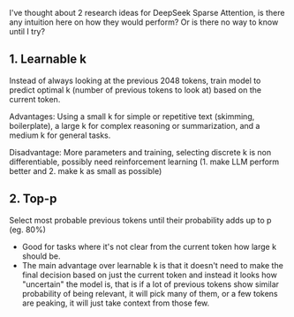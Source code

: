 I've thought about 2 research ideas for DeepSeek Sparse Attention, is there any intuition here on how they would perform? Or is there no way to know until I try?

## 1. Learnable k

Instead of always looking at the previous 2048 tokens, train model to predict optimal k (number of previous tokens to look at) based on the current token.

Advantages: Using a small k for simple or repetitive text (skimming, boilerplate), a large k for complex reasoning or summarization, and a medium k for general tasks.

Disadvantage: More parameters and training, selecting discrete k is non differentiable, possibly need reinforcement learning (1. make LLM perform better and 2. make k as small as possible)

## 2. Top-p

Select most probable previous tokens until their probability adds up to p (eg. 80%)

- Good for tasks where it's not clear from the current token how large k should be.
- The main advantage over learnable k is that it doesn't need to make the final decision based on just the current token and instead it looks how "uncertain" the model is, that is if a lot of previous tokens show similar probability of being relevant, it will pick many of them, or a few tokens are peaking, it will just take context from those few.

